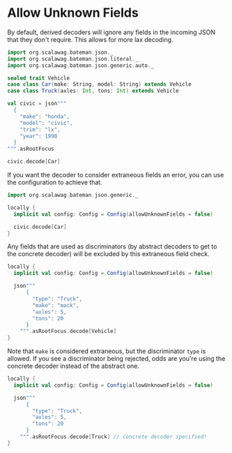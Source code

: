 # Allow Unknown Fields

By default, derived decoders will ignore any fields in the incoming JSON 
that they don't require. This allows for more lax decoding.

```scala mdoc:bateman:right
import org.scalawag.bateman.json._
import org.scalawag.bateman.json.literal._
import org.scalawag.bateman.json.generic.auto._

sealed trait Vehicle
case class Car(make: String, model: String) extends Vehicle
case class Truck(axles: Int, tons: Int) extends Vehicle

val civic = json"""
  {
    "make": "honda",
    "model": "civic",
    "trim": "lx",
    "year": 1998
  }
""".asRootFocus

civic.decode[Car]
```

If you want the decoder to consider extraneous fields an error, you can use 
the configuration to achieve that. 

```scala mdoc:bateman:left
import org.scalawag.bateman.json.generic._

locally {
  implicit val config: Config = Config(allowUnknownFields = false)

  civic.decode[Car]
}
```

Any fields that are used as discriminators (by abstract decoders to get to the 
concrete decoder) will be excluded by this extraneous field check.

```scala mdoc:bateman:left
locally {
  implicit val config: Config = Config(allowUnknownFields = false)

  json"""
      {
        "type": "Truck",
        "make": "mack",
        "axles": 5,
        "tons": 20
      }
    """.asRootFocus.decode[Vehicle]
}
```

Note that `make` is considered extraneous, but the discriminator `type` is 
allowed. If you see a discriminator being rejected, odds are you're using 
the concrete decoder instead of the abstract one.

```scala mdoc:bateman:left
locally {
  implicit val config: Config = Config(allowUnknownFields = false)

  json"""
      {
        "type": "Truck",
        "axles": 5,
        "tons": 20
      }
    """.asRootFocus.decode[Truck] // concrete decoder specified!
}
```
